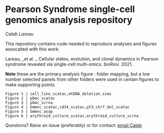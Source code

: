 # Pearson Syndrome single-cell genomics analysis repository
_Caleb Lareau_ 

This repository contains code needed to reproduce analyses and figures assocaited with this work:

Lareau, _et al. _ Cellular states, evolution, and clonal dynamics in Pearson syndrome revealed via single-cell multi-omics. bioRxiv. 2021.

**Note** these are the primary analysis figure : folder mapping, but a low number selected panels from other folders were used in certain figures to make supporting points. 

```
Figure 1 | cell_line_scatac,mtDNA_deletion_sims
Figure 2 | pbmc_scatac
Figure 3 | pbmc_scrna
Figure 4 | bmmnc_scatac,cd34_scatac,pt3_chr7_del_scatac
Figure 5 | bmmnc_asap
Figure 6 | erythroid_culture_scatac,erythroid_culture_scrna
```

Questions? Raise an issue (preferably) or for contact: [email Caleb](clareau@stanford.edu)

<br><br>
